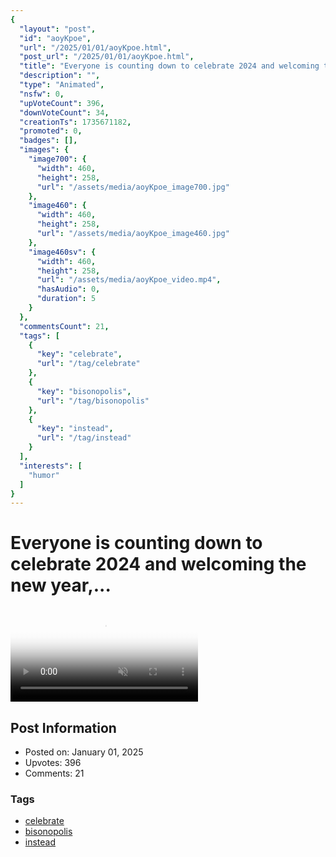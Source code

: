 ```yaml
---
{
  "layout": "post",
  "id": "aoyKpoe",
  "url": "/2025/01/01/aoyKpoe.html",
  "post_url": "/2025/01/01/aoyKpoe.html",
  "title": "Everyone is counting down to celebrate 2024 and welcoming the new year,...",
  "description": "",
  "type": "Animated",
  "nsfw": 0,
  "upVoteCount": 396,
  "downVoteCount": 34,
  "creationTs": 1735671182,
  "promoted": 0,
  "badges": [],
  "images": {
    "image700": {
      "width": 460,
      "height": 258,
      "url": "/assets/media/aoyKpoe_image700.jpg"
    },
    "image460": {
      "width": 460,
      "height": 258,
      "url": "/assets/media/aoyKpoe_image460.jpg"
    },
    "image460sv": {
      "width": 460,
      "height": 258,
      "url": "/assets/media/aoyKpoe_video.mp4",
      "hasAudio": 0,
      "duration": 5
    }
  },
  "commentsCount": 21,
  "tags": [
    {
      "key": "celebrate",
      "url": "/tag/celebrate"
    },
    {
      "key": "bisonopolis",
      "url": "/tag/bisonopolis"
    },
    {
      "key": "instead",
      "url": "/tag/instead"
    }
  ],
  "interests": [
    "humor"
  ]
}
---
```


# Everyone is counting down to celebrate 2024 and welcoming the new year,...

<video controls playsinline loop muted poster="/assets/media/aoyKpoe_image460.jpg">
  <source src="/assets/media/aoyKpoe_video.mp4" type="video/mp4">
  Your browser does not support the video tag.
</video>

## Post Information

- Posted on: January 01, 2025
- Upvotes: 396
- Comments: 21

### Tags

- [celebrate](/tag/celebrate)
- [bisonopolis](/tag/bisonopolis)
- [instead](/tag/instead)
